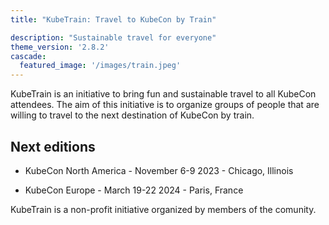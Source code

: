 ```yaml
---
title: "KubeTrain: Travel to KubeCon by Train"

description: "Sustainable travel for everyone"
theme_version: '2.8.2'
cascade:
  featured_image: '/images/train.jpeg'
---
```


KubeTrain is an initiative to bring fun and sustainable travel to all
KubeCon attendees. The aim of this initiative is to organize groups of
people that are willing to travel to the next destination of KubeCon by
train.

## Next editions

* KubeCon North America - November 6-9 2023 - Chicago, Illinois

* KubeCon Europe - March 19-22 2024 - Paris, France



KubeTrain is a non-profit initiative organized by members of the comunity.
